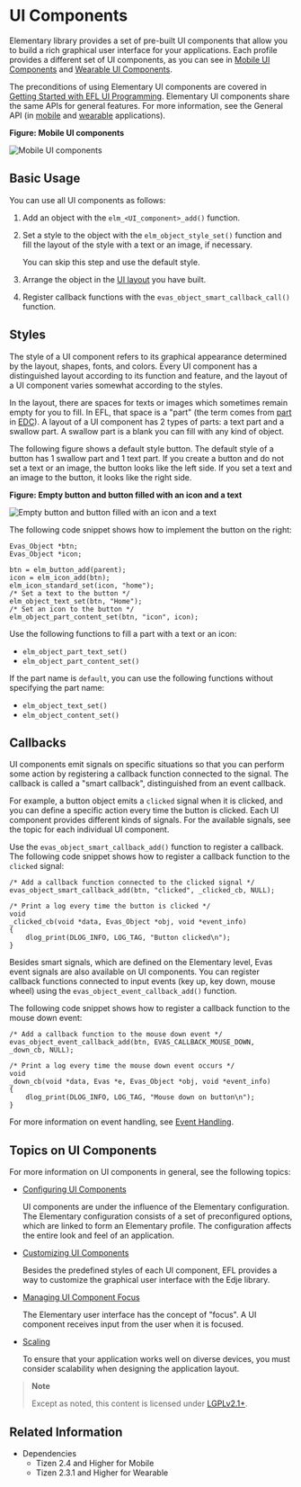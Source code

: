 # UI Components

Elementary library provides a set of pre-built UI components that allow you to build a rich graphical user interface for your applications. Each profile provides a different set of UI components, as you can see in [Mobile UI Components](mobile/ui-components.md) and [Wearable UI Components](wearable/ui-components.md).

The preconditions of using Elementary UI components are covered in [Getting Started with EFL UI Programming](./getting-started.md). Elementary UI components share the same APIs for general features. For more information, see the General API (in [mobile](../../../api/mobile/latest/group__Elm__General.html) and [wearable](../../../api/wearable/latest/group__Elm__General.html) applications).

**Figure: Mobile UI components**

![Mobile UI components](./media/UIComponents.png)

## Basic Usage

You can use all UI components as follows:

1. Add an object with the `elm_<UI_component>_add()` function.

2. Set a style to the object with the `elm_object_style_set()` function and fill the layout of the style with a text or an image, if necessary.

   You can skip this step and use the default style.

3. Arrange the object in the [UI layout](./ui-layouts.md) you have built.

4. Register callback functions with the `evas_object_smart_callback_call()` function.

## Styles

The style of a UI component refers to its graphical appearance determined by the layout, shapes, fonts, and colors. Every UI component has a distinguished layout according to its function and feature, and the layout of a UI component varies somewhat according to the styles.

In the layout, there are spaces for texts or images which sometimes remain empty for you to fill. In EFL, that space is a "part" (the term comes from [part](./learn-edc-part.md) in [EDC](./learn-edc-intro.md)). A layout of a UI component has 2 types of parts: a text part and a swallow part. A swallow part is a blank you can fill with any kind of object.

The following figure shows a default style button. The default style of a button has 1 swallow part and 1 text part. If you create a button and do not set a text or an image, the button looks like the left side. If you set a text and an image to the button, it looks like the right side.

**Figure: Empty button and button filled with an icon and a text**

![Empty button and button filled with an icon and a text](./media/UIComponent_buttons.png)

The following code snippet shows how to implement the button on the right:

```
Evas_Object *btn;
Evas_Object *icon;

btn = elm_button_add(parent);
icon = elm_icon_add(btn);
elm_icon_standard_set(icon, "home");
/* Set a text to the button */
elm_object_text_set(btn, "Home");
/* Set an icon to the button */
elm_object_part_content_set(btn, "icon", icon);
```

Use the following functions to fill a part with a text or an icon:

- `elm_object_part_text_set()`
- `elm_object_part_content_set()`

If the part name is `default`, you can use the following functions without specifying the part name:

- `elm_object_text_set()`
- `elm_object_content_set()`

## Callbacks

UI components emit signals on specific situations so that you can perform some action by registering a callback function connected to the signal. The callback is called a "smart callback", distinguished from an event callback.

For example, a button object emits a `clicked` signal when it is clicked, and you can define a specific action every time the button is clicked. Each UI component provides different kinds of signals. For the available signals, see the topic for each individual UI component.

Use the `evas_object_smart_callback_add()` function to register a callback. The following code snippet shows how to register a callback function to the `clicked` signal:

```
/* Add a callback function connected to the clicked signal */
evas_object_smart_callback_add(btn, "clicked", _clicked_cb, NULL);

/* Print a log every time the button is clicked */
void
_clicked_cb(void *data, Evas_Object *obj, void *event_info)
{
    dlog_print(DLOG_INFO, LOG_TAG, "Button clicked\n");
}
```

Besides smart signals, which are defined on the Elementary level, Evas event signals are also available on UI components. You can register callback functions connected to input events (key up, key down, mouse wheel) using the `evas_object_event_callback_add()` function.

The following code snippet shows how to register a callback function to the mouse down event:

```
/* Add a callback function to the mouse down event */
evas_object_event_callback_add(btn, EVAS_CALLBACK_MOUSE_DOWN, _down_cb, NULL);

/* Print a log every time the mouse down event occurs */
void
_down_cb(void *data, Evas *e, Evas_Object *obj, void *event_info)
{
    dlog_print(DLOG_INFO, LOG_TAG, "Mouse down on button\n");
}
```

For more information on event handling, see [Event Handling](./event-handling.md).

## Topics on UI Components

For more information on UI components in general, see the following topics:

- [Configuring UI Components](./configuring.md)

  UI components are under the influence of the Elementary configuration. The Elementary configuration consists of a set of preconfigured options, which are linked to form an Elementary profile. The configuration affects the entire look and feel of an application.

- [Customizing UI Components](./component-custom.md)

  Besides the predefined styles of each UI component, EFL provides a way to customize the graphical user interface with the Edje library.

- [Managing UI Component Focus](./component-focus.md)

  The Elementary user interface has the concept of "focus". A UI component receives input from the user when it is focused.

- [Scaling](./ui-scalability.md)

  To ensure that your application works well on diverse devices, you must consider scalability when designing the application layout.

> **Note**
>
> Except as noted, this content is licensed under [LGPLv2.1+](http://opensource.org/licenses/LGPL-2.1).

## Related Information
- Dependencies
  - Tizen 2.4 and Higher for Mobile
  - Tizen 2.3.1 and Higher for Wearable
